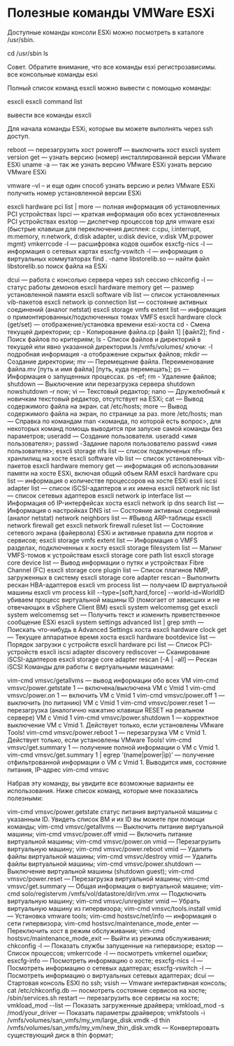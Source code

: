 # Полезные команды VMWare ESXi



Доступные команды консоли ESXi можно посмотреть в каталоге /usr/sbin.

cd /usr/sbin
ls

Совет. Обратите внимание, что все команды esxi регистрозависимы.
все консольные команды esxi 

Полный список команд esxcli можно вывести с помощью команды:

esxcli esxcli command list

вывести все команды esxcli 

Для начала команды ESXi, которые вы можете выполнять через ssh доступ.

reboot — перезагрузить хост
poweroff — выключить хост
esxcli system version get — узнать версию (номер) инсталлированной версии VMware ESXi
uname -a — так же узнать версию VMware ESXi
узнать версию VMware ESXi

vmware –vl – и еще один способ узнать версию и релиз VMware ESXi
получить номер установленной версии ESXi

esxcli hardware pci list | more — полная информация об установленных PCI устройствах
lspci — краткая информация обо всех установленных PCI устройствах
esxtop — диспетчер процессов top для vmware esxi (быстрые клавиши для переключения дисплея: c:cpu, i:interrupt, m:memory, n:network, d:disk adapter, u:disk device, v:disk VM,p:power mgmt)
vmkerrcode -l — расшифровка кодов ошибок
esxcfg-nics -l — информация о сетевых картах
esxcfg-vswitch -l — информация о виртуальных коммутаторах
find . -name libstorelib.so — найти файл libstorelib.so
поиск файла на ESXi

dcui — работа с консолью сервера через ssh сессию
chkconfig -l — статус работы демонов
esxcli hardware memory get — размер установленной памяти
esxcli software vib list — список установленных vib-пакетов
esxcli network ip connection list — состояние активных соединений (аналог netstat)
esxcli storage vmfs extent list — информация о примонтированных/подключенных томах VMFS
esxcli hardware clock (get/set) — отображение/установка времени esxi-хоста
cd - Смена текущей директории;
cp - Копирование файла.cp [файл 1] [файл2];
find - Поиск файлов по критериям;
ls - Список файлов и директорий в текущей или явно указанной директории.ls /vmfs/volumes/ ключи: -l подробная информация -a отображение скрытых файлов;
mkdir — Создание директории;
mv — Перемещение файла. Переименование файла.mv [путь и имя файла] [путь, куда перемещать];
ps — Информация о запущенных процессах. ps -ef;
rm - Удаление файлов;
shutdown — Выключение или перезагрузка сервера shutdown nowshutdown –r now;
vi — Текстовый редактор;
nano — Дружелюбный к новичкам текстовый редактор, отсутствует на ESXi;
cat — Вывод содержимого файла на экран. cat /etc/hosts;
more — Вывод содержимого файла на экран, по странице за раз. more /etc/hosts;
man — Справка по командам man <команда, по которой есть вопрос>, для некоторых команд помощь выводится при запуске самой команды без параметров;
useradd — Создание пользователя. useradd <имя пользователя>;
passwd -Задание пароля пользователю passwd <имя пользователя>;
esxcli storage nfs list — список подключеных nfs- хранлилищ на хосте
esxcli software vib list — cписок установленных vib-пакетов
esxcli hardware memory get — информация об использовании памяти на хосте ESXi, включая общий объем RAM
esxcli hardware cpu list — информация о количестве процессоров на хосте ESXi
esxli iscsi adapter list — список iSCSI-адаптеров и их имена
 esxcli network nic list — список сетевых адаптеров
esxcli network ip interface list — Информация об IP-интерфейсах хоста
esxcli network ip dns search list — Информация о настройках DNS
ist — Состояние активных соединений (аналог netstat)
network neighbors list — #Вывод ARP-таблицы
esxcli network firewall get
esxcli network firewall ruleset list — Состояние сетевого экрана (файервола) ESXi и активные правила для портов и сервисов;
esxcli storage vmfs extent list — Информация о VMFS разделах, подключенных к хосту
esxcli storage filesystem list — Мапинг VMFS-томов к устройствам
esxcli storage core path list
esxcli storage core device list — Вывод информации о путях и устройствах Fibre Channel (FC)
esxcli storage core plugin list — Список плагинов NMP, загруженных в систему
esxcli storage core adapter rescan – Выполнить рескан HBA-адаптеров
esxcli vm process list — получаем ID виртуальной машины
esxcli vm process kill --type=[soft,hard,force] --world-id=WorldID убиваем процесс виртуальной машины ID (помогает от зависших и не отвечающих в vSphere Client ВМ)
esxcli system welcomemsg get
esxcli system welcomemsg set — Получить текст и изменить приветственное сообщение ESXi
esxcli system settings advanced list | grep smth — Поискать что-нибудь в Advanced Settings хоста
esxcli hardware clock get — Текущее аппаратное время хоста
esxcli hardware bootdevice list — Порядок загрузки с устройств
esxcli hardware pci list — Список PCI-устройств
esxcli iscsi adapter discovery rediscover — Сканирование iSCSI-адаптеров
esxcli storage core adapter rescan [-A | -all] — Рескан iSCSI
Команды для работы с виртуальными машинами:

vim-cmd vmsvc/getallvms — вывод информации обо всех VM
vim-cmd vmsvc/power.getstate 1 — включена/выключена VM с Vmid 1
vim-cmd vmsvc/power.on 1 — включить VM с Vmid 1
vim-cmd vmsvc/power.off 1 — выключить (по питанию) VM с Vmid 1
vim-cmd vmsvc/power.reset 1 — перезагрузка (аналогично нажатию клавиши RESET на реальном сервере) VM с Vmid 1
vim-cmd vmsvc/power.shutdown 1 — корректное выключение VM с Vmid 1. Действует только, если установлены VMware Tools!
vim-cmd vmsvc/power.reboot 1 — перезагрузка VM с Vmid 1. Действует только, если установлены VMware Tools!
vim-cmd vmsvc/get.summary 1 — получение полной информации о VM с Vmid 1.
vim-cmd vmsvc/get.summary 1 | egrep ‘(name|power|ip)’ — получение отфильтрованной информации о VM с Vmid 1. Выводится имя, состояние питания, IP-адрес
vim-cmd vmsvc

Набрав эту команду, вы увидите все возможные варианты ее использования. Ниже список команд, которые мне показались полезными:

vim-cmd vmsvc/power.getstate <vmid> статус питания виртуальной машины с указанным ID. Увидеть список ВМ и их ID вы можете при помощи команды;
vim-cmd vmsvc/getallvms — Выключить питание виртуальной машины;
vim-cmd vmsvc/power.off vmid — Включить питание виртуальной машины;
vim-cmd vmsvc/power.on vmid — Перезагрузить виртуальную машину;
vim-cmd vmsvc/power.reboot vmid — Удалить файлы виртуальной машины;
vim-cmd vmsvc/destroy vmid — Удалить файлы виртуальной машины;
vim-cmd vmsvc/power.shutdown <vmid> — Выключение виртуальной машины (shutdown guest);
vim-cmd vmsvc/power.reset <vmid> — Перезагрузка виртуальной машины;
vim-cmd vmsvc/get.summary <vmid> — Общая информация о виртуальной машине;
vim-cmd solo/registervm /vmfs/vol/datastore/dir/vm.vmx — Подключить виртуальную машину;
vim-cmd vmsvc/unregister vmid — Убрать виртуальную машину из гипервизора;
vim-cmd vmsvc/tools.install vmid — Установка vmware tools;
vim-cmd hostsvc/net/info — информация о сети гипервизора;
vim-cmd hostsvc/maintenance_mode_enter — Переключить хост в режим обслуживания;
vim-cmd hostsvc/maintenance_mode_exit — Выйти из режима обслуживания;
chkconfig -l — Показать службы запущенные на гипервизоре;
esxtop — Список процессов;
vmkerrcode -l — посмотреть vmkernel ошибки;
esxcfg-info — Посмотреть информацию о хосте;
esxcfg-nics -l — Посмотреть информацию о сетевых адаптерах;
esxcfg-vswitch -l — Посмотреть информацию о виртуальных сетевых адаптерах;
dcui — Стартовая консоль ESXI по ssh;
vsish — Vmware интерактивная консоль;
cat /etc/chkconfig.db — посмотреть состояние сервисов на хосте;
/sbin/services.sh restart — перезагрузить все сервисы на хосте;
vmkload_mod --list — Показать загруженные драйвера;
vmkload_mod -s /mod/your_driver — Показать параметры драйверов;
vmkfstools -i /vmfs/volumes/san_vmfs/my_vm/large_disk.vmdk -d thin /vmfs/volumes/san_vmfs/my_vm/new_thin_disk.vmdk — Конвертировать существующий диск в thin формат;
